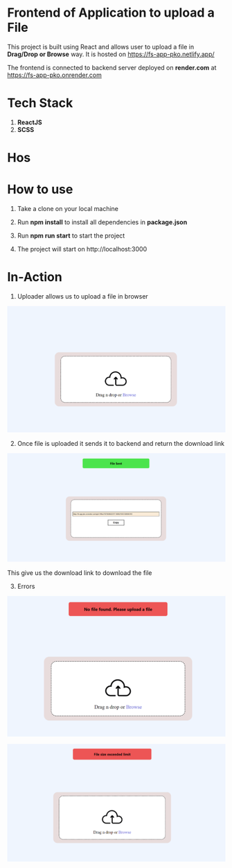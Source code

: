 # Frontend of Application to upload a File

This project is built using React and allows user to upload a file in **Drag/Drop or Browse** way. It is hosted on https://fs-app-pko.netlify.app/

The frontend is connected to backend server deployed on **render.com** at https://fs-app-pko.onrender.com

# Tech Stack

1. **ReactJS**
2. **SCSS**

# Hos

# How to use

1. Take a clone on your local machine

2. Run **npm install** to install all dependencies in **package.json**

3. Run **npm run start** to start the project

4. The project will start on http://localhost:3000

# In-Action

1. Uploader allows us to upload a file in browser

![uploader.png](uploader.png)

2. Once file is uploaded it sends it to backend and return the download link

![sent-file.png](sent-file.png)

This give us the download link to download the file

3. Errors

![no-file-found.png](no-file-found.png)

![file-size-exceeded-limit](file-size-exceeded-limit.png)
